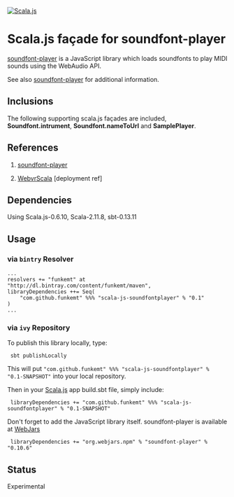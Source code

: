 [![Scala.js](https://www.scala-js.org/assets/badges/scalajs-0.6.8.svg)](https://www.scala-js.org)

# Scala.js façade for soundfont-player

[soundfont-player](https://github.com/danigb/soundfont-player) is a JavaScript library which loads soundfonts to play MIDI sounds using the WebAudio API.

See also [soundfont-player](https://github.com/danigb/soundfont-player) for additional information.
    
## Inclusions
    
The following supporting scala.js façades are included, **Soundfont.intrument**, **Soundfont.nameToUrl** and **SamplePlayer**.    
   
   
## References

1)  [soundfont-player](https://github.com/danigb/soundfont-player)

2)  [WebvrScala](https://github.com/workingDog/WebvrScala) [deployment ref]
   

## Dependencies
      
Using Scala.js-0.6.10, Scala-2.11.8, sbt-0.13.11


## Usage

### via `bintry` Resolver
```
...
resolvers += "funkemt" at "http://dl.bintray.com/content/funkemt/maven",
libraryDependencies ++= Seq(
    "com.github.funkemt" %%% "scala-js-soundfontplayer" % "0.1"
)
...
```

### via `ivy` Repository
   
To publish this library locally, type:
   
     sbt publishLocally
   
This will put ` "com.github.funkemt" %%% "scala-js-soundfontplayer" % "0.1-SNAPSHOT" ` into your local repository.

Then in your [Scala.js](https://www.scala-js.org/) app build.sbt file, simply include:
    
     libraryDependencies += "com.github.funkemt" %%% "scala-js-soundfontplayer" % "0.1-SNAPSHOT"
     
Don't forget to add the JavaScript library itself.
soundfont-player is available at [WebJars](https://www.webjars.org)

     libraryDependencies += "org.webjars.npm" % "soundfont-player" % "0.10.6"


## Status

Experimental
